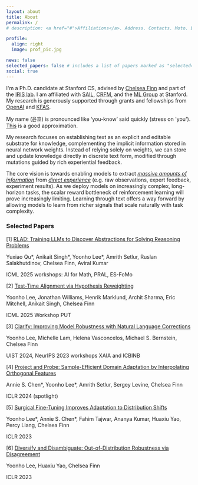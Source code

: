 ```yaml
---
layout: about
title: About
permalink: /
# description: <a href="#">Affiliations</a>. Address. Contacts. Moto. Etc.

profile:
  align: right
  image: prof_pic.jpg

news: false
selected_papers: false # includes a list of papers marked as "selected={true}"
social: true
---
```


I'm a Ph.D. candidate at Stanford CS, advised by [Chelsea Finn](https://ai.stanford.edu/~cbfinn/) and part of the [IRIS lab](https://irislab.stanford.edu/).
I am affiliated with [SAIL](https://ai.stanford.edu/), [CRFM](https://crfm.stanford.edu/), and the [ML Group](http://ml.stanford.edu/) at Stanford.
My research is generously supported through grants and fellowships from [OpenAI](https://openai.com/index/superalignment-fast-grants/) and [KFAS](https://eng.kfas.or.kr/theme/kfaschanel/intl_scholarship_5.php).

My name (윤호) is pronounced like ‘you-know’ said quickly (stress on 'you').
[This](https://ipa-reader.com/?text=%2Fju%3Ano%CA%8A%2F) is a good approximation.

My research focuses on establishing text as an explicit and editable substrate for knowledge, complementing the implicit information stored in neural network weights. Instead of relying solely on weights, we can store and update knowledge directly in discrete text form, modified through mutations guided by rich experiential feedback.

The core vision is towards enabling models to extract _[massive amounts of information](https://youtu.be/Ount2Y4qxQo?si=LFsjABD1OT6QLZgU&t=1205)_ from _[direct experience](https://storage.googleapis.com/deepmind-media/Era-of-Experience%20/The%20Era%20of%20Experience%20Paper.pdf)_ (e.g. raw observations, expert feedback, experiment results).
As we deploy models on increasingly complex, long-horizon tasks, the scalar reward bottleneck of reinforcement learning will prove increasingly limiting. Learning through text offers a way forward by allowing models to learn from richer signals that scale naturally with task complexity.

<!--
To this end, I have developed methods for encoding and selecting among a small set of hypotheses about the world [1,2,3] and efficiently fine-tuning model weights [4,5].
I created an interface that enables non-experts to teach vision models via natural language feedback [6].
Most recently, I developed a hierarchical RL framework LLMs discover and leverage textual "abstractions" to solve complex reasoning tasks [7]. -->

<div class="selected-papers">
<h3>Selected Papers</h3>

<div class="paper">
[1]
<a main-paper-link href="https://arxiv.org/abs/2510.02263">
RLAD: Training LLMs to Discover Abstractions for Solving Reasoning Problems
</a>
<p class="authors">
Yuxiao Qu*, Anikait Singh*, Yoonho Lee*, Amrith Setlur, Ruslan Salakhutdinov, Chelsea Finn, Aviral Kumar
</p>
<p class="venue">
ICML 2025 workshops: AI for Math, PRAL, ES-FoMo
</p>
</div>

<div class="paper">
[2]
<a main-paper-link href="https://arxiv.org/abs/2412.08812">
Test-Time Alignment via Hypothesis Reweighting
</a>
<p class="authors">
Yoonho Lee, Jonathan Williams, Henrik Marklund, Archit Sharma, Eric Mitchell, Anikait Singh, Chelsea Finn
</p>
<p class="venue">
ICML 2025 Workshop PUT
</p>
</div>

<div class="paper">
[3]
<a main-paper-link href="https://arxiv.org/abs/2402.03715">
Clarify: Improving Model Robustness with Natural Language Corrections
</a>
<p class="authors">
Yoonho Lee, Michelle Lam, Helena Vasconcelos, Michael S. Bernstein, Chelsea Finn
</p>
<p class="venue">
UIST 2024, NeurIPS 2023 workshops XAIA and ICBINB
</p>
</div>

<div class="paper">
[4]
<a main-paper-link href="https://arxiv.org/abs/2302.05441">
Project and Probe: Sample-Efficient Domain Adaptation by Interpolating Orthogonal Features
</a>
<p class="authors">
Annie S. Chen*, Yoonho Lee*, Amrith Setlur, Sergey Levine, Chelsea Finn
</p>
<p class="venue">
ICLR 2024 (spotlight)
</p>
</div>

<div class="paper">
[5]
<a main-paper-link href="https://arxiv.org/abs/2210.11466">
Surgical Fine-Tuning Improves Adaptation to Distribution Shifts
</a>
<p class="authors">
Yoonho Lee*, Annie S. Chen*, Fahim Tajwar, Ananya Kumar, Huaxiu Yao, Percy Liang, Chelsea Finn
</p>
<p class="venue">
ICLR 2023
</p>
</div>

<div class="paper">
[6]
<a main-paper-link href="https://arxiv.org/abs/2202.03418">
Diversify and Disambiguate: Out-of-Distribution Robustness via Disagreement
</a>
<p class="authors">
Yoonho Lee, Huaxiu Yao, Chelsea Finn
</p>
<p class="venue">
ICLR 2023
</p>
</div>

</div>
